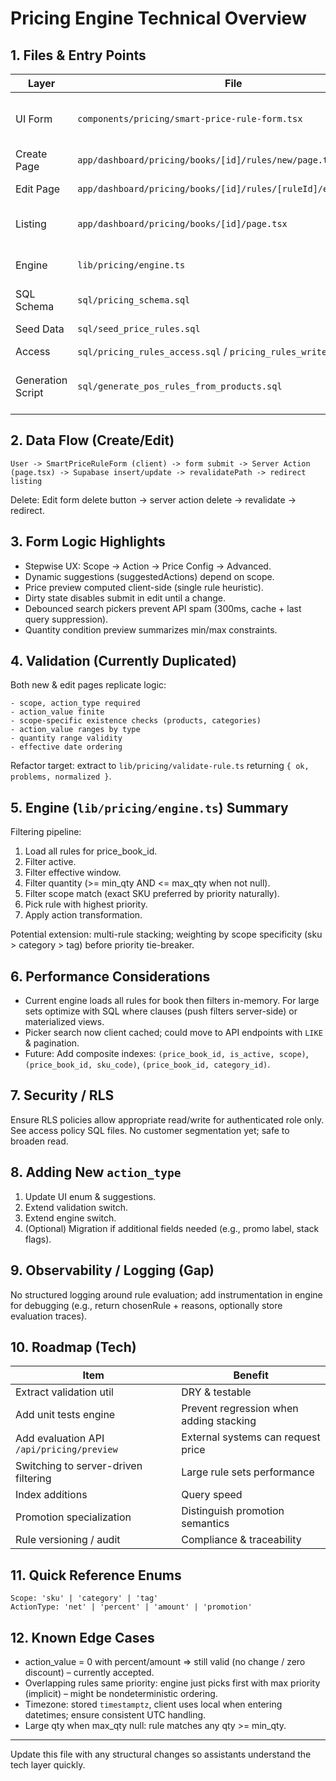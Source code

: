 # Pricing Engine Technical Overview

## 1. Files & Entry Points
| Layer | File | Purpose |
|-------|------|---------|
| UI Form | `components/pricing/smart-price-rule-form.tsx` | Unified create/edit rule multi-step form |
| Create Page | `app/dashboard/pricing/books/[id]/rules/new/page.tsx` | Server action insert rule |
| Edit Page | `app/dashboard/pricing/books/[id]/rules/[ruleId]/edit/page.tsx` | Server action update/delete |
| Listing | `app/dashboard/pricing/books/[id]/page.tsx` | Displays rules, bulk actions |
| Engine | `lib/pricing/engine.ts` | Compute final price for SKU/qty/time |
| SQL Schema | `sql/pricing_schema.sql` | Table definition |
| Seed Data | `sql/seed_price_rules.sql` | Sample rule inserts |
| Access | `sql/pricing_rules_access.sql` / `pricing_rules_write_access.sql` | RLS policies |
| Generation Script | `sql/generate_pos_rules_from_products.sql` | Bulk create NET rules from products |

## 2. Data Flow (Create/Edit)
```
User -> SmartPriceRuleForm (client) -> form submit -> Server Action (page.tsx) -> Supabase insert/update -> revalidatePath -> redirect listing
```
Delete: Edit form delete button -> server action delete -> revalidate -> redirect.

## 3. Form Logic Highlights
- Stepwise UX: Scope -> Action -> Price Config -> Advanced.
- Dynamic suggestions (suggestedActions) depend on scope.
- Price preview computed client-side (single rule heuristic).
- Dirty state disables submit in edit until a change.
- Debounced search pickers prevent API spam (300ms, cache + last query suppression).
- Quantity condition preview summarizes min/max constraints.

## 4. Validation (Currently Duplicated)
Both new & edit pages replicate logic:
```
- scope, action_type required
- action_value finite
- scope-specific existence checks (products, categories)
- action_value ranges by type
- quantity range validity
- effective date ordering
```
Refactor target: extract to `lib/pricing/validate-rule.ts` returning `{ ok, problems, normalized }`.

## 5. Engine (`lib/pricing/engine.ts`) Summary
Filtering pipeline:
1. Load all rules for price_book_id.
2. Filter active.
3. Filter effective window.
4. Filter quantity (>= min_qty AND <= max_qty when not null).
5. Filter scope match (exact SKU preferred by priority naturally).
6. Pick rule with highest priority.
7. Apply action transformation.

Potential extension: multi-rule stacking; weighting by scope specificity (sku > category > tag) before priority tie-breaker.

## 6. Performance Considerations
- Current engine loads all rules for book then filters in-memory. For large sets optimize with SQL where clauses (push filters server-side) or materialized views.
- Picker search now client cached; could move to API endpoints with `LIKE` & pagination.
- Future: Add composite indexes: `(price_book_id, is_active, scope)`, `(price_book_id, sku_code)`, `(price_book_id, category_id)`.

## 7. Security / RLS
Ensure RLS policies allow appropriate read/write for authenticated role only. See access policy SQL files. No customer segmentation yet; safe to broaden read.

## 8. Adding New `action_type`
1. Update UI enum & suggestions.
2. Extend validation switch.
3. Extend engine switch.
4. (Optional) Migration if additional fields needed (e.g., promo label, stack flags).

## 9. Observability / Logging (Gap)
No structured logging around rule evaluation; add instrumentation in engine for debugging (e.g., return chosenRule + reasons, optionally store evaluation traces).

## 10. Roadmap (Tech)
| Item | Benefit |
|------|---------|
| Extract validation util | DRY & testable |
| Add unit tests engine | Prevent regression when adding stacking |
| Add evaluation API `/api/pricing/preview` | External systems can request price |
| Switching to server-driven filtering | Large rule sets performance |
| Index additions | Query speed |
| Promotion specialization | Distinguish promotion semantics |
| Rule versioning / audit | Compliance & traceability |

## 11. Quick Reference Enums
```
Scope: 'sku' | 'category' | 'tag'
ActionType: 'net' | 'percent' | 'amount' | 'promotion'
```

## 12. Known Edge Cases
- action_value = 0 with percent/amount => still valid (no change / zero discount) – currently accepted.
- Overlapping rules same priority: engine just picks first with max priority (implicit) – might be nondeterministic ordering.
- Timezone: stored `timestamptz`, client uses local when entering datetimes; ensure consistent UTC handling.
- Large qty when max_qty null: rule matches any qty >= min_qty.

---
Update this file with any structural changes so assistants understand the tech layer quickly.
